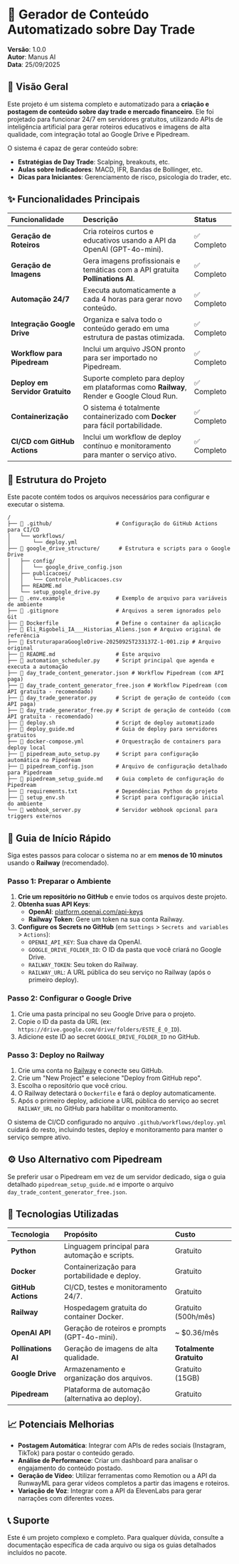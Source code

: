 # 🚀 Gerador de Conteúdo Automatizado sobre Day Trade

**Versão**: 1.0.0  
**Autor**: Manus AI  
**Data**: 25/09/2025

## 📖 Visão Geral

Este projeto é um sistema completo e automatizado para a **criação e postagem de conteúdo sobre day trade e mercado financeiro**. Ele foi projetado para funcionar 24/7 em servidores gratuitos, utilizando APIs de inteligência artificial para gerar roteiros educativos e imagens de alta qualidade, com integração total ao Google Drive e Pipedream.

O sistema é capaz de gerar conteúdo sobre:
- **Estratégias de Day Trade**: Scalping, breakouts, etc.
- **Aulas sobre Indicadores**: MACD, IFR, Bandas de Bollinger, etc.
- **Dicas para Iniciantes**: Gerenciamento de risco, psicologia do trader, etc.

## ✨ Funcionalidades Principais

| Funcionalidade | Descrição | Status |
| :--- | :--- | :--- |
| **Geração de Roteiros** | Cria roteiros curtos e educativos usando a API da OpenAI (GPT-4o-mini). | ✅ Completo |
| **Geração de Imagens** | Gera imagens profissionais e temáticas com a API gratuita **Pollinations AI**. | ✅ Completo |
| **Automação 24/7** | Executa automaticamente a cada 4 horas para gerar novo conteúdo. | ✅ Completo |
| **Integração Google Drive** | Organiza e salva todo o conteúdo gerado em uma estrutura de pastas otimizada. | ✅ Completo |
| **Workflow para Pipedream** | Inclui um arquivo JSON pronto para ser importado no Pipedream. | ✅ Completo |
| **Deploy em Servidor Gratuito** | Suporte completo para deploy em plataformas como **Railway**, Render e Google Cloud Run. | ✅ Completo |
| **Containerização** | O sistema é totalmente containerizado com **Docker** para fácil portabilidade. | ✅ Completo |
| **CI/CD com GitHub Actions** | Inclui um workflow de deploy contínuo e monitoramento para manter o serviço ativo. | ✅ Completo |

## 📁 Estrutura do Projeto

Este pacote contém todos os arquivos necessários para configurar e executar o sistema.

```
/
├── 📂 .github/                    # Configuração do GitHub Actions para CI/CD
│   └── workflows/
│       └── deploy.yml
├── 📂 google_drive_structure/      # Estrutura e scripts para o Google Drive
│   ├── config/
│   │   └── google_drive_config.json
│   ├── publicacoes/
│   │   └── Controle_Publicacoes.csv
│   ├── README.md
│   └── setup_google_drive.py
├── 📜 .env.example                # Exemplo de arquivo para variáveis de ambiente
├── 📜 .gitignore                  # Arquivos a serem ignorados pelo Git
├── 📜 Dockerfile                  # Define o container da aplicação
├── 📜 Eli_Rigobeli_IA___Historias_Aliens.json # Arquivo original de referência
├── 📜 EstruturaparaGoogleDrive-20250925T233137Z-1-001.zip # Arquivo original
├── 📜 README.md                   # Este arquivo
├── 📜 automation_scheduler.py     # Script principal que agenda e executa a automação
├── 📜 day_trade_content_generator.json # Workflow Pipedream (com API paga)
├── 📜 day_trade_content_generator_free.json # Workflow Pipedream (com API gratuita - recomendado)
├── 📜 day_trade_generator.py      # Script de geração de conteúdo (com API paga)
├── 📜 day_trade_generator_free.py # Script de geração de conteúdo (com API gratuita - recomendado)
├── 📜 deploy.sh                   # Script de deploy automatizado
├── 📜 deploy_guide.md             # Guia de deploy para servidores gratuitos
├── 📜 docker-compose.yml          # Orquestração de containers para deploy local
├── 📜 pipedream_auto_setup.py     # Script para configuração automática no Pipedream
├── 📜 pipedream_config.json       # Arquivo de configuração detalhado para Pipedream
├── 📜 pipedream_setup_guide.md    # Guia completo de configuração do Pipedream
├── 📜 requirements.txt            # Dependências Python do projeto
├── 📜 setup_env.sh                # Script para configuração inicial do ambiente
└── 📜 webhook_server.py           # Servidor webhook opcional para triggers externos
```

## 🚀 Guia de Início Rápido

Siga estes passos para colocar o sistema no ar em **menos de 10 minutos** usando o **Railway** (recomendado).

### Passo 1: Preparar o Ambiente

1.  **Crie um repositório no GitHub** e envie todos os arquivos deste projeto.
2.  **Obtenha suas API Keys**:
    *   **OpenAI**: [platform.openai.com/api-keys](https://platform.openai.com/api-keys)
    *   **Railway Token**: Gere um token na sua conta Railway.
3.  **Configure os Secrets no GitHub** (em `Settings` > `Secrets and variables` > `Actions`):
    *   `OPENAI_API_KEY`: Sua chave da OpenAI.
    *   `GOOGLE_DRIVE_FOLDER_ID`: O ID da pasta que você criará no Google Drive.
    *   `RAILWAY_TOKEN`: Seu token do Railway.
    *   `RAILWAY_URL`: A URL pública do seu serviço no Railway (após o primeiro deploy).

### Passo 2: Configurar o Google Drive

1.  Crie uma pasta principal no seu Google Drive para o projeto.
2.  Copie o ID da pasta da URL (ex: `https://drive.google.com/drive/folders/ESTE_É_O_ID`).
3.  Adicione este ID ao secret `GOOGLE_DRIVE_FOLDER_ID` no GitHub.

### Passo 3: Deploy no Railway

1.  Crie uma conta no [Railway](https://railway.app) e conecte seu GitHub.
2.  Crie um "New Project" e selecione "Deploy from GitHub repo".
3.  Escolha o repositório que você criou.
4.  O Railway detectará o `Dockerfile` e fará o deploy automaticamente.
5.  Após o primeiro deploy, adicione a URL pública do serviço ao secret `RAILWAY_URL` no GitHub para habilitar o monitoramento.

O sistema de CI/CD configurado no arquivo `.github/workflows/deploy.yml` cuidará do resto, incluindo testes, deploy e monitoramento para manter o serviço sempre ativo.

## ⚙️ Uso Alternativo com Pipedream

Se preferir usar o Pipedream em vez de um servidor dedicado, siga o guia detalhado `pipedream_setup_guide.md` e importe o arquivo `day_trade_content_generator_free.json`.

## 🔧 Tecnologias Utilizadas

| Tecnologia | Propósito | Custo |
| :--- | :--- | :--- |
| **Python** | Linguagem principal para automação e scripts. | Gratuito |
| **Docker** | Containerização para portabilidade e deploy. | Gratuito |
| **GitHub Actions** | CI/CD, testes e monitoramento 24/7. | Gratuito |
| **Railway** | Hospedagem gratuita do container Docker. | Gratuito (500h/mês) |
| **OpenAI API** | Geração de roteiros e prompts (GPT-4o-mini). | ~ $0.36/mês |
| **Pollinations AI** | Geração de imagens de alta qualidade. | **Totalmente Gratuito** |
| **Google Drive** | Armazenamento e organização dos arquivos. | Gratuito (15GB) |
| **Pipedream** | Plataforma de automação (alternativa ao deploy). | Gratuito |

## 📈 Potenciais Melhorias

- **Postagem Automática**: Integrar com APIs de redes sociais (Instagram, TikTok) para postar o conteúdo gerado.
- **Análise de Performance**: Criar um dashboard para analisar o engajamento do conteúdo postado.
- **Geração de Vídeo**: Utilizar ferramentas como Remotion ou a API da RunwayML para gerar vídeos completos a partir das imagens e roteiros.
- **Variação de Voz**: Integrar com a API da ElevenLabs para gerar narrações com diferentes vozes.

## 📞 Suporte

Este é um projeto complexo e completo. Para qualquer dúvida, consulte a documentação específica de cada arquivo ou siga os guias detalhados incluídos no pacote.

